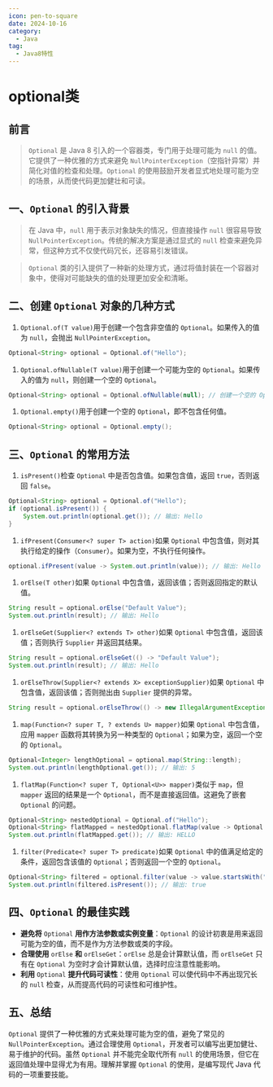 ```yaml
---
icon: pen-to-square
date: 2024-10-16
category:
  - Java
tag:
  - Java8特性
---
```


# optional类
## 前言
>`Optional` 是 Java 8 引入的一个容器类，专门用于处理可能为 `null` 的值。它提供了一种优雅的方式来避免 `NullPointerException`（空指针异常）并简化对值的检查和处理。`Optional` 的使用鼓励开发者显式地处理可能为空的场景，从而使代码更加健壮和可读。

## 一、`Optional` 的引入背景

>在 Java 中，`null` 用于表示对象缺失的情况，但直接操作 `null` 很容易导致 `NullPointerException`。传统的解决方案是通过显式的 `null` 检查来避免异常，但这种方式不仅使代码冗长，还容易引发错误。

>`Optional` 类的引入提供了一种新的处理方式，通过将值封装在一个容器对象中，使得对可能缺失的值的处理更加安全和清晰。

## 二、创建 `Optional` 对象的几种方式

1. `Optional.of(T value)`用于创建一个包含非空值的 `Optional`。如果传入的值为 `null`，会抛出 `NullPointerException`。

```java
Optional<String> optional = Optional.of("Hello");
```

1. `Optional.ofNullable(T value)`用于创建一个可能为空的 `Optional`。如果传入的值为 `null`，则创建一个空的 `Optional`。

```java
Optional<String> optional = Optional.ofNullable(null); // 创建一个空的 Optional
```

1. `Optional.empty()`用于创建一个空的 `Optional`，即不包含任何值。

```java
Optional<String> optional = Optional.empty();
```

## 三、`Optional` 的常用方法

1. `isPresent()`检查 `Optional` 中是否包含值。如果包含值，返回 `true`，否则返回 `false`。

```java
Optional<String> optional = Optional.of("Hello");
if (optional.isPresent()) {
    System.out.println(optional.get()); // 输出: Hello
}
```

1. `ifPresent(Consumer<? super T> action)`如果 `Optional` 中包含值，则对其执行给定的操作（`Consumer`）。如果为空，不执行任何操作。

```java
optional.ifPresent(value -> System.out.println(value)); // 输出: Hello
```

1. `orElse(T other)`如果 `Optional` 中包含值，返回该值；否则返回指定的默认值。

```java
String result = optional.orElse("Default Value");
System.out.println(result); // 输出: Hello
```

1. `orElseGet(Supplier<? extends T> other)`如果 `Optional` 中包含值，返回该值；否则执行 `Supplier` 并返回其结果。

```java
String result = optional.orElseGet(() -> "Default Value");
System.out.println(result); // 输出: Hello
```

1. `orElseThrow(Supplier<? extends X> exceptionSupplier)`如果 `Optional` 中包含值，返回该值；否则抛出由 `Supplier` 提供的异常。

```java
String result = optional.orElseThrow(() -> new IllegalArgumentException("Value is absent"));
```

1. `map(Function<? super T, ? extends U> mapper)`如果 `Optional` 中包含值，应用 `mapper` 函数将其转换为另一种类型的 `Optional`；如果为空，返回一个空的 `Optional`。

```java
Optional<Integer> lengthOptional = optional.map(String::length);
System.out.println(lengthOptional.get()); // 输出: 5
```

1. `flatMap(Function<? super T, Optional<U>> mapper)`类似于 `map`，但 `mapper` 返回的结果是一个 `Optional`，而不是直接返回值。这避免了嵌套 `Optional` 的问题。

```java
Optional<String> nestedOptional = Optional.of("Hello");
Optional<String> flatMapped = nestedOptional.flatMap(value -> Optional.of(value.toUpperCase()));
System.out.println(flatMapped.get()); // 输出: HELLO
```

1. `filter(Predicate<? super T> predicate)`如果 `Optional` 中的值满足给定的条件，返回包含该值的 `Optional`；否则返回一个空的 `Optional`。

```java
Optional<String> filtered = optional.filter(value -> value.startsWith("H"));
System.out.println(filtered.isPresent()); // 输出: true
```

## 四、`Optional` 的最佳实践

- **避免将** `Optional` **用作方法参数或实例变量**：`Optional` 的设计初衷是用来返回可能为空的值，而不是作为方法参数或类的字段。
- **合理使用** `orElse` **和** `orElseGet`：`orElse` 总是会计算默认值，而 `orElseGet` 只有在 `Optional` 为空时才会计算默认值，选择时应注意性能影响。
- **利用** `Optional` **提升代码可读性**：使用 `Optional` 可以使代码中不再出现冗长的 `null` 检查，从而提高代码的可读性和可维护性。

## 五、总结

`Optional` 提供了一种优雅的方式来处理可能为空的值，避免了常见的 `NullPointerException`。通过合理使用 `Optional`，开发者可以编写出更加健壮、易于维护的代码。虽然 `Optional` 并不能完全取代所有 `null` 的使用场景，但它在返回值处理中显得尤为有用。理解并掌握 `Optional` 的使用，是编写现代 Java 代码的一项重要技能。